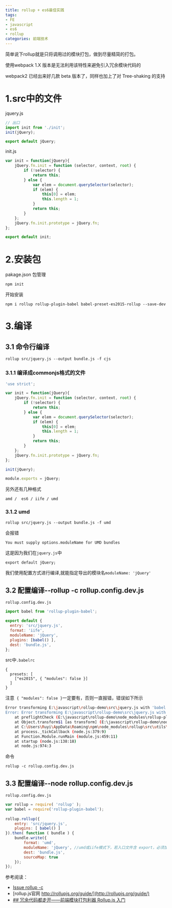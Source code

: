 ```yaml
---
title: rollup + es6最佳实践
tags: 
- FE
- javascript
- es6
- rollup
categories: 前端技术
---
```

简单说下rollup就是只将调用过的模块打包，做到尽量精简的打包。

使用webpack 1.X 版本是无法利用该特性来避免引入冗余模块代码的

webpack2 已经出来好几款 beta 版本了，同样也加上了对 Tree-shaking 的支持

# 1.src中的文件
jquery.js

```javascript
// 出口
import init from './init';
init(jQuery);

export default jQuery;
```
init.js

```javascript
var init = function(jQuery){
    jQuery.fn.init = function (selector, context, root) {
        if (!selector) {
            return this;
        } else {
            var elem = document.querySelector(selector);
            if (elem) {
                this[0] = elem;
                this.length = 1;
            }
            return this;
        }
    }; 
    jQuery.fn.init.prototype = jQuery.fn;
};

export default init;
```
# 2.安装包
pakage.json 包管理
```
npm init
```
开始安装
```
npm i rollup rollup-plugin-babel babel-preset-es2015-rollup --save-dev
```
# 3.编译
## 3.1 命令行编译

```
rollup src/jquery.js --output bundle.js -f cjs
```
### 3.1.1 编译成commonjs格式的文件

```javascript
'use strict';

var init = function(jQuery){
    jQuery.fn.init = function (selector, context, root) {
        if (!selector) {
            return this;
        } else {
            var elem = document.querySelector(selector);
            if (elem) {
                this[0] = elem;
                this.length = 1;
            }
            return this;
        }
    }; 
    jQuery.fn.init.prototype = jQuery.fn;
};

init(jQuery);

module.exports = jQuery;
```
另外还有几种格式
```
amd /  es6 / iife / umd
```
### 3.1.2 **umd**
```
rollup src/jquery.js --output bundle.js -f umd
```
会报错
```
You must supply options.moduleName for UMD bundles
```
这是因为我们在`jquery.js`中
```
export default jQuery;
```
我们使用配置方式进行编译,就能指定导出的模块名`moduleName: 'jQuery'`
## 3.2 配置编译--rollup -c rollup.config.dev.js
`rollup.config.dev.js`

```javascript
import babel from 'rollup-plugin-babel';

export default {
  entry: 'src/jquery.js',
  format: 'iife',
  moduleName: 'jQuery',
  plugins: [babel() ],
  dest: 'bundle.js',
};
```
src中`.babelrc`
```
{
  presets: [
    ["es2015", { "modules": false }]
  ]
}
```
注意` { "modules": false }`一定要有，否则一直报错，错误如下所示
```bash
Error transforming E:\javascript\rollup-demo\src\jquery.js with 'babel' plugin:                                        It looks like your Babel configuration specifies a module transformer. Please                                        disable it. If you're using the "es2015" preset, consider using "es2015-rollup"                                        instead. See https://github.com/rollup/rollup-plugin-babel#configuring-babel f                                       or more information
Error: Error transforming E:\javascript\rollup-demo\src\jquery.js with 'babel'                                        plugin: It looks like your Babel configuration specifies a module transformer.                                        Please disable it. If you're using the "es2015" preset, consider using "es2015-                                       rollup" instead. See https://github.com/rollup/rollup-plugin-babel#configuring-                                       babel for more information
    at preflightCheck (E:\javascript\rollup-demo\node_modules\rollup-plugin-bab                                       el\dist\rollup-plugin-babel.cjs.js:43:102)
    at Object.transform$1 [as transform] (E:\javascript\rollup-demo\node_module                                       s\rollup-plugin-babel\dist\rollup-plugin-babel.cjs.js:104:18)
    at C:\Users\Ruyi\AppData\Roaming\npm\node_modules\rollup\src\utils\transfor                                       m.js:19:35
    at process._tickCallback (node.js:379:9)
    at Function.Module.runMain (module.js:459:11)
    at startup (node.js:138:18)
    at node.js:974:3
```
命令
```
rollup -c rollup.config.dev.js
```
## 3.3 配置编译--node rollup.config.dev.js
`rollup.config.dev.js`

```javascript
var rollup = require( 'rollup' );
var babel = require('rollup-plugin-babel');
 
rollup.rollup({
    entry: 'src/jquery.js',
    plugins: [ babel() ]
}).then( function ( bundle ) {
    bundle.write({
        format: 'umd',
        moduleName: 'jQuery', //umd或iife模式下，若入口文件含 export，必须加上该属性
        dest: 'bundle.js',
        sourceMap: true 
    });
});
```



参考阅读：
- [Issue rollup -c](https://github.com/rollup/rollup-plugin-babel/issues/72)
- [rollup.js官网 http://rollupjs.org/guide/](http://rollupjs.org/guide/)
- [## 冗余代码都走开——前端模块打包利器 Rollup.js 入门](http://mp.weixin.qq.com/s?__biz=MzAxODE2MjM1MA==&mid=2651550907&idx=2&sn=4acac6d96a0ce4fc61e37b798dd90fd8&scene=21#wechat_redirect)

